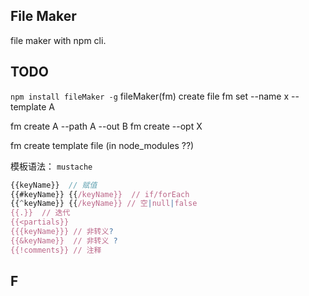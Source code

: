 ## File Maker
file maker with npm cli.

## TODO

`npm install fileMaker -g`
fileMaker(fm) create file
fm set --name x --template A

fm create A --path A --out B
fm create --opt X

fm create template file (in node_modules ??)

模板语法： `mustache`

```javascript
{{keyName}}  // 赋值
{{#keyName}} {{/keyName}}  // if/forEach
{{^keyName}} {{/keyName}} // 空|null|false
{{.}}  // 迭代
{{<partials}}
{{{keyName}}} // 非转义?
{{&keyName}}  // 非转义 ?
{{!comments}} // 注释
```
## F
